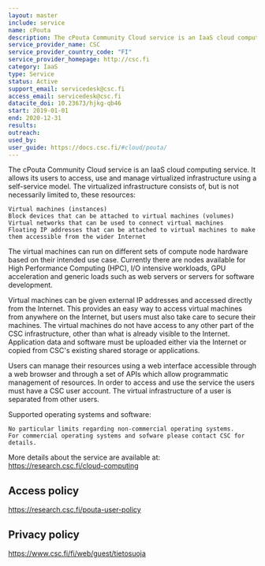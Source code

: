 ```yaml
---
layout: master
include: service
name: cPouta
description: The cPouta Community Cloud service is an IaaS cloud computing service.
service_provider_name: CSC
service_provider_country_code: "FI"
service_provider_homepage: http://csc.fi
category: IaaS
type: Service
status: Active
support_email: servicedesk@csc.fi
access_email: servicedesk@csc.fi
datacite_doi: 10.23673/hjkg-qb46
start: 2019-01-01
end: 2020-12-31
results:
outreach:
used_by: 
user_guide: https://docs.csc.fi/#cloud/pouta/
---
```

The cPouta Community Cloud service is an IaaS cloud computing service. It allows its users to access, use and manage virtualized infrastructure using a self-service model. The virtualized infrastructure consists of, but is not necessarily limited to, these resources:

    Virtual machines (instances)
    Block devices that can be attached to virtual machines (volumes)
    Virtual networks that can be used to connect virtual machines
    Floating IP addresses that can be attached to virtual machines to make them accessible from the wider Internet

The virtual machines can run on different sets of compute node hardware based on their intended use case. Currently there are nodes available for High Performance Computing (HPC), I/O intensive workloads, GPU acceleration and generic loads such as web servers or servers for software development.

Virtual machines can be given external IP addresses and accessed directly from the Internet. This provides an easy way to access virtual machines from anywhere on the Internet, but users must also take care to secure their machines. The virtual machines do not have access to any other part of the CSC infrastructure, other than what is already visible to the Internet. Application data and software must be uploaded either via the Internet or copied from CSC's existing shared storage or applications.

Users can manage their resources using a web interface accessible through a web browser and through a set of APIs which allow programmatic management of resources. In order to access and use the service the users must have a CSC user account. The virtual infrastructure of a user is separated from other users.

Supported operating systems and software:

    No particular limits regarding non-commercial operating systems.
    For commercial operating systems and sofware please contact CSC for details.

More details about the service are available at: https://research.csc.fi/cloud-computing

## Access policy
https://research.csc.fi/pouta-user-policy

## Privacy policy
https://www.csc.fi/fi/web/guest/tietosuoja
